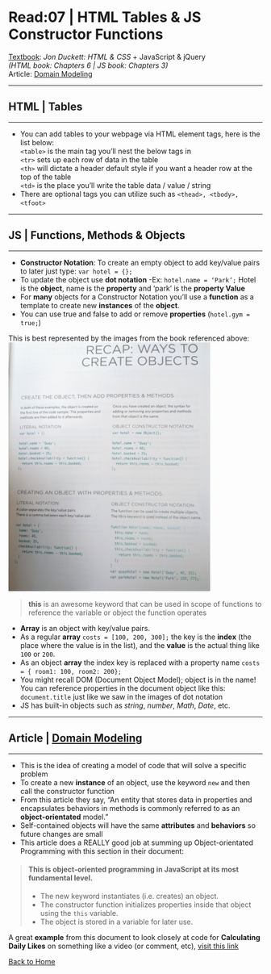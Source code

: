 # Read:07 \| HTML Tables & JS Constructor Functions
[Textbook](https://www.amazon.com/dp/1118907442/ref=cm_sw_em_r_mt_dp_U_X77.EbAN2ACE2): _Jon Duckett: HTML & CSS_ + JavaScript & jQuery  
*(HTML book: Chapters 6 \| JS book: Chapters 3)*  
Article: [Domain Modeling](https://github.com/codefellows/domain_modeling#domain-modeling)

---
## HTML | Tables
---
- You can add tables to your webpage via HTML element tags, here is the list below:   
`<table>` is the main tag you’ll nest the below tags in  
`<tr>` sets up each row of data in the table  
`<th>` will dictate a header default style if you want a header row at the top of the table  
`<td>` is the place you’ll write the table data / value / string  
- There are optional tags you can utilize such as `<thead>, <tbody>, <tfoot>` 


---
## JS | Functions, Methods & Objects
---
- **Constructor Notation**: To create an empty object to add key/value pairs to later just type: `var hotel = {};`
- To update the object use **dot notation**
	-Ex: `hotel.name = ‘Park’;` Hotel is the **object**, name is the **property** and ‘park’ is the **property Value**
- For **many** objects for a Constructor Notation you’ll use a **function** as a template to create new **instances** of the **object**. 
- You can use true and false to add or remove **properties** (`hotel.gym = true;`)  

This is best represented by the images from the book referenced above: 
<img src='images/constructorStuff.jpg' width='400px'>

> **this** is an awesome keyword that can be used in scope of functions to reference the variable or object the function operates

- **Array** is an object with key/value pairs. 
- As a regular **array** `costs = [100, 200, 300];` the key is the **index** (the place where the value is in the list), and the **value** is the actual thing like `100` or `200`. 
- As an object **array** the index key is replaced with a property name `costs = { room1: 100, room2: 200};`
- You might recall DOM (Document Object Model); object is in the name! You can reference properties in the document object like this: `document.title` just like we saw in the images of dot notation
- JS has built-in objects such as *string*, *number*, *Math*, *Date*, etc. 


---
## Article | [Domain Modeling](https://github.com/codefellows/domain_modeling#domain-modeling)  
---
- This is the idea of creating a model of code that will solve a specific problem
- To create a new **instance** of an object, use the keyword `new` and then call the constructor function
- From this article they say, “An entity that stores data in properties and encapsulates behaviors in methods is commonly referred to as an **object-orientated** model.”
- Self-contained objects will have the same **attributes** and **behaviors** so future changes are small
- This article does a REALLY good job at summing up Object-orientated Programming with this section in their document: 

> #### This is object-oriented programming in JavaScript at its most fundamental level.
> - The new keyword instantiates (i.e. creates) an object.
> - The constructor function initializes properties inside that object using the `this` variable.
> - The object is stored in a variable for later use.

A great **example** from this document to look closely at code for **Calculating Daily Likes** on something like a video (or comment, etc), [visit this link](https://github.com/codefellows/domain_modeling#calculate-daily-likes)


[Back to Home](README.md)
